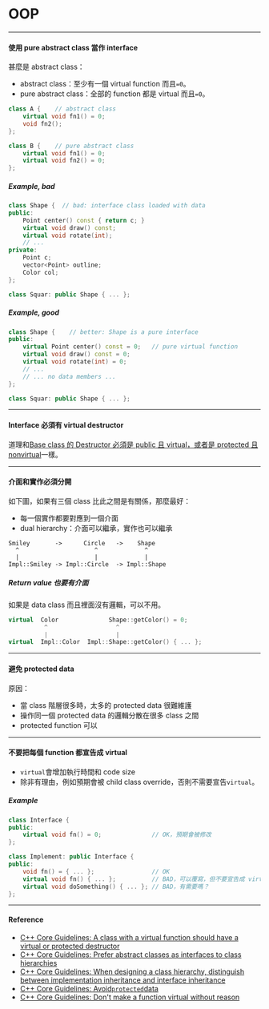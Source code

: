 # OOP

---

#### 使用 pure abstract class 當作 interface

甚麼是 abstract class：

* abstract class：至少有一個 virtual function 而且`=0`。
* pure abstract class：全部的 function 都是 virtual 而且`=0`。

```cpp
class A {    // abstract class
    virtual void fn1() = 0;
    void fn2();
};

class B {    // pure abstract class
    virtual void fn1() = 0;
    virtual void fn2() = 0;
};
```

##### Example, bad

```cpp
class Shape {  // bad: interface class loaded with data
public:
    Point center() const { return c; }
    virtual void draw() const;
    virtual void rotate(int);
    // ...
private:
    Point c;
    vector<Point> outline;
    Color col;
};

class Squar: public Shape { ... };
```

##### Example, good

```cpp
class Shape {    // better: Shape is a pure interface
public:
    virtual Point center() const = 0;   // pure virtual function
    virtual void draw() const = 0;
    virtual void rotate(int) = 0;
    // ...
    // ... no data members ...
};

class Squar: public Shape { ... };
```

---

#### Interface 必須有 virtual destructor

道理和[Base class 的 Destructor 必須是 public 且 virtual，或者是 protected 且 nonvirtual](/raii/constructor.md#base-class-destructor)一樣。

---

#### 介面和實作必須分開

如下圖，如果有三個 class 比此之間是有關係，那麼最好：

* 每一個實作都要對應到一個介面
* dual hierarchy：介面可以繼承，實作也可以繼承

```
Smiley       ->      Circle   ->    Shape
  ^                     ^             ^
  |                     |             |
Impl::Smiley -> Impl::Circle  -> Impl::Shape
```

##### Return value 也要有介面

如果是 data class 而且裡面沒有邏輯，可以不用。

```cpp
virtual  Color              Shape::getColor() = 0;
          ^                   ^
          |                   |
virtual  Impl::Color  Impl::Shape::getColor() { ... };
```

---

#### 避免 protected data

原因：

* 當 class 階層很多時，太多的 protected data 很難維護
* 操作同一個 protected data 的邏輯分散在很多 class 之間
* protected function 可以

---

#### 不要把每個 function 都宣告成 virtual

* `virtual`會增加執行時間和 code size
* 除非有理由，例如預期會被 child class override，否則不需要宣告`virtual`。

##### Example

```cpp
class Interface {
public:
    virtual void fn() = 0;              // OK，預期會被修改    
};

class Implement: public Interface {
public:
    void fn() = { ... };                // OK
    virtual void fn() { ... };          // BAD，可以覆寫，但不要宣告成 virtual
    virtual void doSomething() { ... }; // BAD，有需要嗎？
};
```

---

#### Reference

* [C++ Core Guidelines: A class with a virtual function should have a virtual or protected destructor](https://github.com/isocpp/CppCoreGuidelines/blob/master/CppCoreGuidelines.md#Rc-dtor-virtual)
* [C++ Core Guidelines: Prefer abstract classes as interfaces to class hierarchies](https://github.com/isocpp/CppCoreGuidelines/blob/master/CppCoreGuidelines.md#Ri-abstract)
* [C++ Core Guidelines: When designing a class hierarchy, distinguish between implementation inheritance and interface inheritance](https://github.com/isocpp/CppCoreGuidelines/blob/master/CppCoreGuidelines.md#Rh-kind)
* [C++ Core Guidelines: Avoid`protected`data](https://github.com/isocpp/CppCoreGuidelines/blob/master/CppCoreGuidelines.md#Rh-protected)
* [C++ Core Guidelines: Don't make a function virtual without reason](https://github.com/isocpp/CppCoreGuidelines/blob/master/CppCoreGuidelines.md#Rh-virtual)



